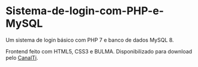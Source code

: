 # Sistema-de-login-com-PHP-e-MySQL
Um sistema de login básico com PHP 7 e banco de dados MySQL 8. 

Frontend feito com HTML5, CSS3 e BULMA. Disponibilizado para download pelo [CanalTi](https://www.youtube.com/channel/UCEQ-nGDGFupHyta90z6hVNQ).


